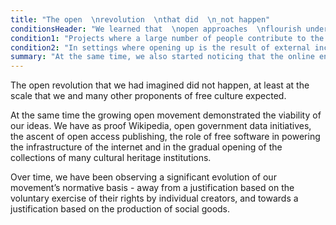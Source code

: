 ```yaml
---
title: "The open  \nrevolution  \nthat did  \n_not happen"
conditionsHeader: "We learned that  \nopen approaches  \nflourish under two  \ntypes of conditions:"
condition1: "Projects where a large number of people contribute to the creation of a common resource. This is the story of Wikipedia, of OpenStreetMap, of Blender.org and the countless free software projects that provide much of the internet infrastructure."
condition2: "In settings where opening up is the result of external incentives or requirements, rather than voluntary actions. This is the story of publicly funded knowledge production: Open Access academic publications, cultural heritage collections in the Public Domain, Open Educational Resources and open government data."
summary: "At the same time, we also started noticing that the online environment began to change..."
---
```

The open revolution that we had imagined did not happen, at least at the scale that we and many other proponents of free culture expected.  

At the same time the growing open movement demonstrated the viability of our ideas. We have as proof Wikipedia, open government data initiatives, the ascent of open access publishing, the role of free software in powering the infrastructure of the internet and in the gradual opening of the collections of many cultural heritage institutions.
<!--more-->
Over time, we have been observing  a significant evolution of our movement’s normative basis - away from a justification based on the voluntary exercise of their rights by individual creators, and towards a justification based on the production of social goods.

